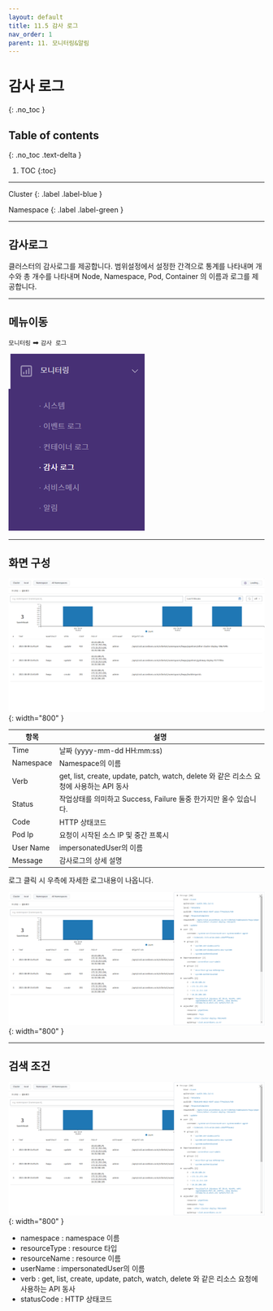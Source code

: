 ```yaml
---
layout: default
title: 11.5 감사 로그
nav_order: 1
parent: 11. 모니터링&알림
---
```


# 감사 로그
{: .no_toc }


## Table of contents
{: .no_toc .text-delta }

1. TOC
{:toc}

---

<div class="code-example" markdown="1">
Cluster
{: .label .label-blue }

Namespace
{: .label .label-green }
</div>

---

## 감사로그

클러스터의 감사로그를 제공합니다. 범위설정에서 설정한 간격으로 통계를 나타내며 개수와 총 개수를 나타내며 Node, Namespace, Pod, Container 의 이름과 로그를 제공합니다.

---
## 메뉴이동
`모니터링` ➡ `감사 로그`

![audit.png](/assets/images/monitoring/audit.png)

---
## 화면 구성

![audit_log.png](/assets/images/monitoring/audit_log.png){: width="800" }


| 항목  | 설명 |
|---|---|
| Time   | 날짜 (yyyy-mm-dd HH:mm:ss) |
| Namespace   | Namespace의 이름 |
| Verb   | get, list, create, update, patch, watch, delete 와 같은 리소스 요청에 사용하는 API 동사 |
| Status   | 작업상태를 의미하고 Success, Failure 둘중 한가지만 올수 있습니다. |
| Code   | HTTP 상태코드 |
| Pod Ip  | 요청이 시작된 소스 IP 및 중간 프록시 |
| User Name   | impersonatedUser의 이름 |
| Message   | 감사로그의 상세 설명 |

로그 클릭 시 우측에 자세한 로그내용이 나옵니다.

![audit_log_detail.png](/assets/images/monitoring/audit_log_detail.png){: width="800" }


---

## 검색 조건


![audit_log_condition.png](/assets/images/monitoring/audit_log_detail.png){: width="800" }

- namespace : namespace 이름
- resourceType : resource 타입
- resourceName : resource 이름
- userName : impersonatedUser의 이름
- verb : get, list, create, update, patch, watch, delete 와 같은 리소스 요청에 사용하는 API 동사
- statusCode : HTTP 상태코드
